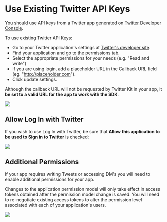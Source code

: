 # Use Existing Twitter API Keys


You should use API keys from a Twitter app generated on [Twitter Developer Console](https://apps.twitter.com).

To use existing Twitter API Keys:

* Go to your Twitter application's settings at [Twitter's developer site](http://dev.twitter.com/apps).
* Find your application and go to the permissions tab.
* Select the appropriate permissions for your needs (e.g. "Read and write")
* If you are using login, add a placeholder URL in the Callback URL field (eg. "http://placeholder.com").
* Click update settings.

Although the callback URL will not be requested by Twitter Kit in your app, it __be set to a valid URL for the app to work with the SDK__.

![](http://twitter.github.io/twitter-kit-android/images/callback-url.png)
 

## Allow Log In with Twitter

If you wish to use Log In with Twitter, be sure that __Allow this application to be used to Sign in to Twitter__ is checked:

![](http://twitter.github.io/twitter-kit-android/images/signin-enabled.png)

## Additional Permissions

If your app requires writing Tweets or accessing DM's you will need to enable additional permissions for your app.

Changes to the application permission model will only take effect in access tokens obtained after the permission model change is saved. You will need to re-negotiate existing access tokens to alter the permission level associated with each of your application's users.

![](http://twitter.github.io/twitter-kit-android/images/app-permissions.png)
